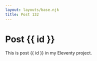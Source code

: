 ```yaml
---
layout: layouts/base.njk
title: Post 132
---
```


# Post {{ id }}

This is post {{ id }} in my Eleventy project.
